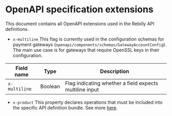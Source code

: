 # OpenAPI specification extensions
This document contains all OpenAPI extensions used in the Rebilly API definitions.

* `x-multiline`
  This flag is currently used in the configuration schemas for payment gateways (`openapi/components/schemas/GatewayAccountConfig`).
  The main use case is for gateways that require OpenSSL keys in their configuration.

| Field name    | Type    | Description                                              |
| ------------- | ------- | -------------------------------------------------------- |
| `x-multiline` | Boolean | Flag indicating whether a field expects multiline input  |

* `x-product`
  This property declares operations that must be included into the specific API definition bundle.
  See more [here](plugins/products-bundler/README.md).
